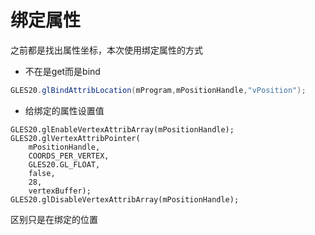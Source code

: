 # 绑定属性

之前都是找出属性坐标，本次使用绑定属性的方式

- 不在是get而是bind

```java
GLES20.glBindAttribLocation(mProgram,mPositionHandle,"vPosition");
```

- 给绑定的属性设置值

```
GLES20.glEnableVertexAttribArray(mPositionHandle);
GLES20.glVertexAttribPointer(
    mPositionHandle,
    COORDS_PER_VERTEX,
    GLES20.GL_FLOAT,
    false,
    28,
    vertexBuffer);
GLES20.glDisableVertexAttribArray(mPositionHandle);
```

区别只是在绑定的位置